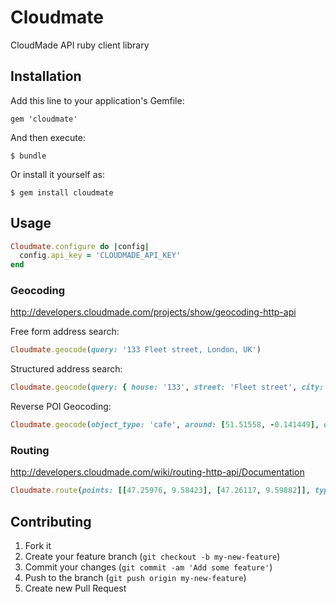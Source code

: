 # Cloudmate

CloudMade API ruby client library

## Installation

Add this line to your application's Gemfile:

    gem 'cloudmate'

And then execute:

    $ bundle

Or install it yourself as:

    $ gem install cloudmate

## Usage

```ruby
Cloudmate.configure do |config|
  config.api_key = 'CLOUDMADE_API_KEY'
end
```

### Geocoding

http://developers.cloudmade.com/projects/show/geocoding-http-api

Free form address search:

```ruby
Cloudmate.geocode(query: '133 Fleet street, London, UK')
```

Structured address search:

```ruby
Cloudmate.geocode(query: { house: '133', street: 'Fleet street', city: 'London', country: 'UK' })
```

Reverse POI Geocoding:

```ruby
Cloudmate.geocode(object_type: 'cafe', around: [51.51558, -0.141449], distance: :closest)
```

### Routing

http://developers.cloudmade.com/wiki/routing-http-api/Documentation

```ruby
Cloudmate.route(points: [[47.25976, 9.58423], [47.26117, 9.59882]], type: :bicycle)
```

## Contributing

1. Fork it
2. Create your feature branch (`git checkout -b my-new-feature`)
3. Commit your changes (`git commit -am 'Add some feature'`)
4. Push to the branch (`git push origin my-new-feature`)
5. Create new Pull Request

